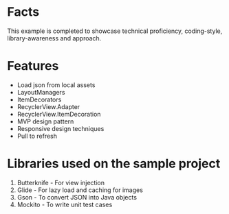 # Facts
This example is completed to showcase technical proficiency, coding-style, library-awareness and approach.

# Features

* Load json from local assets 
* LayoutManagers
* ItemDecorators
* RecyclerView.Adapter
* RecyclerView.ItemDecoration
* MVP design pattern
* Responsive design techniques
* Pull to refresh

# Libraries used on the sample project

1. Butterknife - For view injection
2. Glide - For lazy load and caching for images
3. Gson - To convert JSON into Java objects
4. Mockito - To write unit test cases
